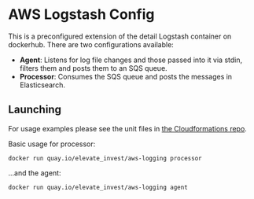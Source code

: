 # AWS Logstash Config

This is a preconfigured extension of the detail Logstash container on dockerhub. There are two configurations available:

 - **Agent**: Listens for log file changes and those passed into it via stdin, filters them and posts them to an SQS queue.
 - **Processor**: Consumes the SQS queue and posts the messages in Elasticsearch.

## Launching

For usage examples please see the unit files in [the Cloudformations repo](https://github.com/ElevateCapitalLtd/cloudformations).

Basic usage for processor:

    docker run quay.io/elevate_invest/aws-logging processor
    
...and the agent:
    
    docker run quay.io/elevate_invest/aws-logging agent
